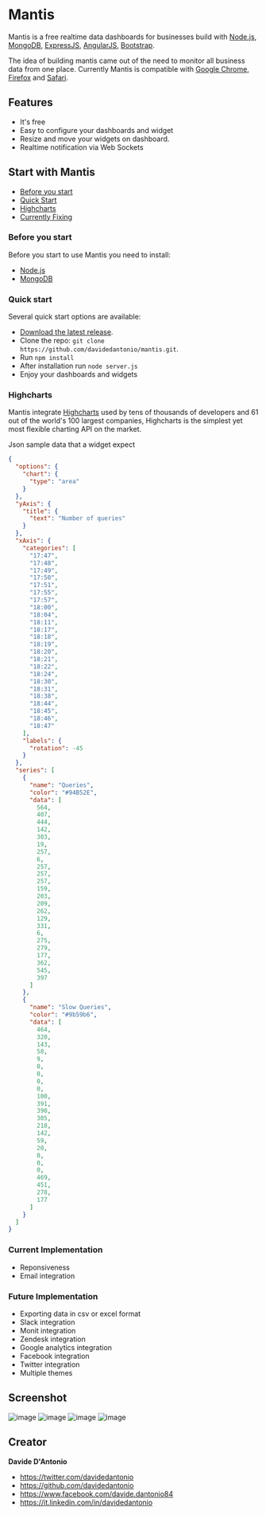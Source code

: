 # Mantis

Mantis is a free realtime data dashboards for businesses build with [Node.js](https://nodejs.org), [MongoDB](https://www.mongodb.org/),
[ExpressJS](http://expressjs.com/), [AngularJS](https://angularjs.org/), [Bootstrap](http://getbootstrap.com/).

The idea of building mantis came out of the need to monitor all business data from one place.
Currently Mantis is compatible with [Google Chrome](https://www.google.it/chrome/browser/desktop/), [Firefox](https://www.mozilla.org/it/firefox/new/) and [Safari](https://www.apple.com/it/safari/).

## Features

- It's free
- Easy to configure your dashboards and widget
- Resize and move your widgets on dashboard.
- Realtime notification via Web Sockets

## Start with Mantis

- [Before you start](#before-you-start)
- [Quick Start](#quick-start)
- [Highcharts](#highcharts)
- [Currently Fixing](#currently-fixing)

### Before you start

Before you start to use Mantis you need to install:

- [Node.js](https://nodejs.org/)
- [MongoDB](https://www.mongodb.org/)

### Quick start

Several quick start options are available:

- [Download the latest release](https://github.com/davidedantonio/mantis/archive/master.zip).
- Clone the repo: `git clone https://github.com/davidedantonio/mantis.git`.
- Run `npm install`
- After installation run `node server.js`
- Enjoy your dashboards and widgets

### Highcharts

Mantis integrate [Highcharts](http://www.highcharts.com/) used by tens of thousands of developers and 61 out of the world's 100 largest companies, Highcharts is the simplest yet most flexible charting API on the market.

Json sample data that a widget expect
```json
{
  "options": {
    "chart": {
      "type": "area"
    }
  },
  "yAxis": {
    "title": {
      "text": "Number of queries"
    }
  },
  "xAxis": {
    "categories": [
      "17:47",
      "17:48",
      "17:49",
      "17:50",
      "17:51",
      "17:55",
      "17:57",
      "18:00",
      "18:04",
      "18:11",
      "18:17",
      "18:18",
      "18:19",
      "18:20",
      "18:21",
      "18:22",
      "18:24",
      "18:30",
      "18:31",
      "18:38",
      "18:44",
      "18:45",
      "18:46",
      "18:47"
    ],
    "labels": {
      "rotation": -45
    }
  },
  "series": [
    {
      "name": "Queries",
      "color": "#94B52E",
      "data": [
        564,
        407,
        444,
        142,
        303,
        19,
        257,
        6,
        257,
        257,
        257,
        159,
        203,
        209,
        262,
        129,
        331,
        6,
        275,
        279,
        177,
        362,
        545,
        397
      ]
    },
    {
      "name": "Slow Queries",
      "color": "#9b59b6",
      "data": [
        464,
        320,
        143,
        58,
        9,
        0,
        0,
        0,
        0,
        100,
        391,
        390,
        305,
        218,
        142,
        59,
        20,
        0,
        0,
        0,
        469,
        451,
        278,
        177
      ]
    }
  ]
}
```

### Current Implementation

- Reponsiveness
- Email integration

### Future Implementation

- Exporting data in csv or excel format
- Slack integration
- Monit integration
- Zendesk integration
- Google analytics integration
- Facebook integration
- Twitter integration
- Multiple themes

## Screenshot
![image](https://raw.githubusercontent.com/davidedantonio/mantis/master/schreenshots/mantis-logo.jpg)
![image](https://raw.githubusercontent.com/davidedantonio/mantis/master/schreenshots/screen1.png)
![image](https://raw.githubusercontent.com/davidedantonio/mantis/master/schreenshots/screen2.png)
![image](https://raw.githubusercontent.com/davidedantonio/mantis/master/schreenshots/screen3.png)


## Creator
**Davide D'Antonio**

- <https://twitter.com/davidedantonio>
- <https://github.com/davidedantonio>
- <https://www.facebook.com/davide.dantonio84>
- <https://it.linkedin.com/in/davidedantonio>
